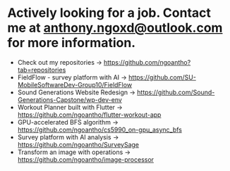 # Actively looking for a job. Contact me at anthony.ngoxd@outlook.com for more information.
- Check out my repositories           -> https://github.com/ngoantho?tab=repositories
- FieldFlow - survey platform with AI -> https://github.com/SU-MobileSoftwareDev-Group10/FieldFlow
- Sound Generations Website Redesign  -> https://github.com/Sound-Generations-Capstone/wp-dev-env
- Workout Planner built with Flutter  -> https://github.com/ngoantho/flutter-workout-app
- GPU-accelerated BFS algorithm       -> https://github.com/ngoantho/cs5990_on-gpu_async_bfs
- Survey platform with AI analysis    -> https://github.com/ngoantho/SurveySage
- Transform an image with operations  -> https://github.com/ngoantho/image-processor
